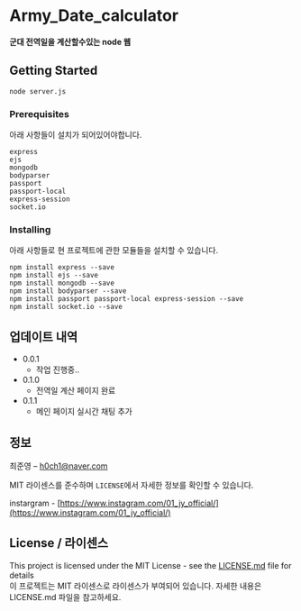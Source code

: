# Army_Date_calculator

**군대 전역일을 계산할수있는 node 웹**  

## Getting Started

```
node server.js
```

### Prerequisites

아래 사항들이 설치가 되어있어야합니다.

```
express
ejs
mongodb
bodyparser
passport
passport-local
express-session
socket.io
```

### Installing

아래 사항들로 현 프로젝트에 관한 모듈들을 설치할 수 있습니다.

```
npm install express --save
npm install ejs --save
npm install mongodb --save
npm install bodyparser --save
npm install passport passport-local express-session --save
npm install socket.io --save

```

## 업데이트 내역

* 0.0.1
    * 작업 진행중..
* 0.1.0
    * 전역일 계산 페이지 완료
* 0.1.1
    * 메인 페이지 실시간 채팅 추가

## 정보

최준영 – h0ch1@naver.com

MIT 라이센스를 준수하며 ``LICENSE``에서 자세한 정보를 확인할 수 있습니다.

instargram - [https://www.instagram.com/01_jy_official/](https://www.instagram.com/01_jy_official/)

## License / 라이센스

This project is licensed under the MIT License - see the [LICENSE.md](https://gist.github.com/PurpleBooth/LICENSE.md) file for details  
이 프로젝트는 MIT 라이센스로 라이센스가 부여되어 있습니다. 자세한 내용은 LICENSE.md 파일을 참고하세요.
